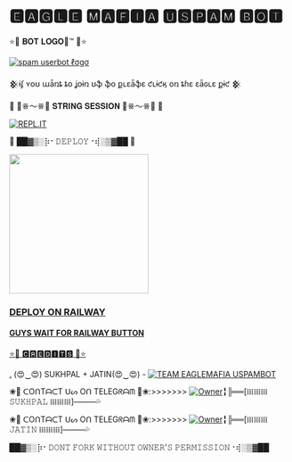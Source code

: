 
<h1> 🅴🅰🅶🅻🅴 🅼🅰🅵🅸🅰 🆄🆂🅿🅰🅼 🅱🅾🆃 </h1>

⭐🌟 𝐁𝐎𝐓 𝐋𝐎𝐆𝐎🌈™ 🌟⭐

[![spam userbot ℓσgσ](https://telegra.ph/file/f77d8aa94e5dece033137.jpg)](https://t.me/BLACK_MAFIA_OP_BOLTE) 
<p> 𒆜ɨʄ ʏօʊ աǟռȶ ȶօ ʝօɨռ ʊֆ ֆօ քʟɛǟֆɛ ƈʟɨƈӄ օռ ȶɦɛ ɛǟɢʟɛ քɨƈ 𒆜 </P>
 
 
🌟 🌸ꗥ～ꗥ🌸 𝐒𝐓𝐑𝐈𝐍𝐆 𝐒𝐄𝐒𝐒𝐈𝐎𝐍 🌸ꗥ～ꗥ🌸 🌟

[![REPL.IT](https://img.shields.io/badge/repl.it-generateString-yellowgreen )](https://replit.com/@Jaggi444/MAFIAOP#main.py)                      


🌟 ██▓▒­░⡷⠂𝙳𝙴𝙿𝙻𝙾𝚈⠐⢾░▒▓██ 🌟
<p>
<a href="https://dashboard.heroku.com/new?template=https://github.com/Mafia-op/EAGLEMAFIA-USPAMBOT"><img src="https://img.shields.io/badge/Deploy%20To%20Heroku-blueviolet?style=for-the-badge&logo=heroku" width="250""/</a></p>

### DEPLOY ON RAILWAY
 #### GUYS WAIT FOR RAILWAY BUTTON

⭐🌟 🅲🆁🅴🅳🅸🆃🆂 🌟⭐

[.](https://heroku.com/deploy)
(😍‿😍) SUKHPAL + JATIN(😍‿😍) - 
[![TEAM EAGLEMAFIA USPAMBOT](https://telegra.ph/file/7dff36c98b1de31bb4ba6.jpg)](https://t.me/BLACK_MAFIA_OP_BOLTE)  

 <p> 
 
 ❀💋 ᑕOᑎTᗩᑕT ᑌᔕ Oᑎ TEᒪEGᖇᗩᗰ 💋❀:>>>>>>>
 [![Owner](https://telegra.ph/file/3af984f455d98e274ea1b.jpg)](https://t.me/MAMBA_STAR)╏╠══[𝍖𝍖𝍖 𝚂𝚄𝙺𝙷𝙿𝙰𝙻 𝍖𝍖𝍖]      💦 </p>
 <p> 
 
 ❀💋 ᑕOᑎTᗩᑕT ᑌᔕ Oᑎ TEᒪEGᖇᗩᗰ 💋❀:>>>>>>>
 [![Owner](https://telegra.ph/file/3af984f455d98e274ea1b.jpg)](https://t.me/Cazadar_op)╏╠══[𝍖𝍖𝍖 𝙹𝙰𝚃𝙸𝙽 𝍖𝍖𝍖]      💦 </p>

██▓▒­░⡷⠂𝙳𝙾𝙽𝚃 𝙵𝙾𝚁𝙺 𝚆𝙸𝚃𝙷𝙾𝚄𝚃 𝙾𝚆𝙽𝙴𝚁'𝚂 𝙿𝙴𝚁𝙼𝙸𝚂𝚂𝙸𝙾𝙽⠐⢾░▒▓██
  
  
